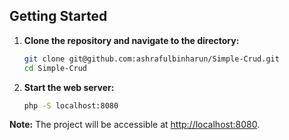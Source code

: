 ## Getting Started

1. **Clone the repository and navigate to the directory:**

    ```bash
    git clone git@github.com:ashrafulbinharun/Simple-Crud.git
    cd Simple-Crud
    ```

2. **Start the web server:**

    ```bash
    php -S localhost:8080
    ```

**Note:** The project will be accessible at [http://localhost:8080](http://localhost:8080).
